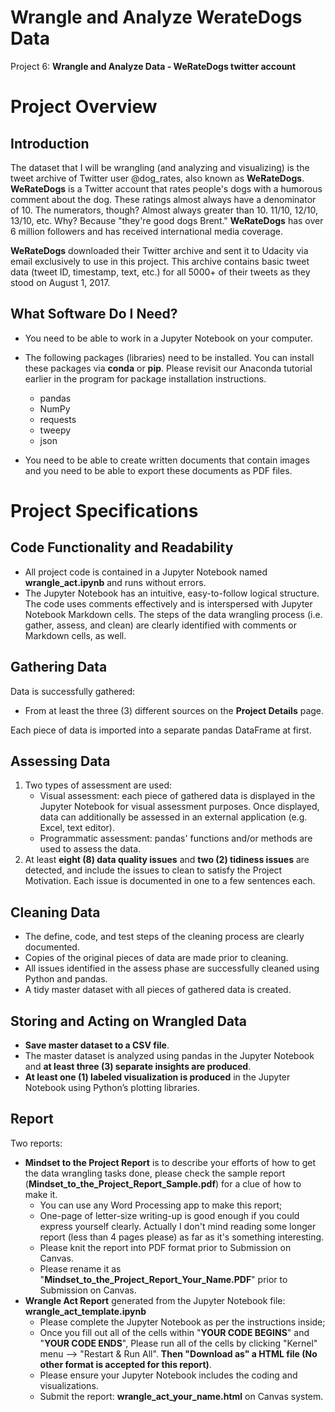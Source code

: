 # Wrangle and Analyze WerateDogs Data
Project 6: **Wrangle and Analyze Data - WeRateDogs twitter account**



# Project Overview
## Introduction
The dataset that I will be wrangling (and analyzing and visualizing) is the tweet archive of Twitter user @dog_rates, also known as **WeRateDogs**. **WeRateDogs** is a Twitter account that rates people's dogs with a humorous comment about the dog. These ratings almost always have a denominator of 10. The numerators, though? Almost always greater than 10. 11/10, 12/10, 13/10, etc. Why? Because "they're good dogs Brent." **WeRateDogs** has over 6 million followers and has received international media coverage.

**WeRateDogs** downloaded their Twitter archive and sent it to Udacity via email exclusively to use in this project. This archive contains basic tweet data (tweet ID, timestamp, text, etc.) for all 5000+ of their tweets as they stood on August 1, 2017. 

## What Software Do I Need?

- You need to be able to work in a Jupyter Notebook on your computer. 
- The following packages (libraries) need to be installed. You can install these packages via **conda** or **pip**. Please revisit our Anaconda tutorial earlier in the program for package installation instructions.
   - pandas
  - NumPy
  - requests
  - tweepy
  - json

- You need to be able to create written documents that contain images and you need to be able to export these documents as PDF files. 

# Project Specifications
## Code Functionality and Readability
- All project code is contained in a Jupyter Notebook named **wrangle_act.ipynb** and runs without errors.
- The Jupyter Notebook has an intuitive, easy-to-follow logical structure. The code uses comments effectively and is interspersed with Jupyter Notebook Markdown cells. The steps of the data wrangling process (i.e. gather, assess, and clean) are clearly identified with comments or Markdown cells, as well.

## Gathering Data
Data is successfully gathered:
- From at least the three (3) different sources on the **Project Details** page.

Each piece of data is imported into a separate pandas DataFrame at first.

## Assessing Data
1. Two types of assessment are used:
   - Visual assessment: each piece of gathered data is displayed in the Jupyter Notebook for visual assessment purposes. Once displayed, data can additionally be assessed in an external application (e.g. Excel, text editor).
   - Programmatic assessment: pandas' functions and/or methods are used to assess the data.
2. At least **eight (8) data quality issues** and **two (2) tidiness issues** are detected, and include the issues to clean to satisfy the Project Motivation. Each issue is documented in one to a few sentences each.

## Cleaning Data
- The define, code, and test steps of the cleaning process are clearly documented.
- Copies of the original pieces of data are made prior to cleaning.
- All issues identified in the assess phase are successfully cleaned using Python and pandas.
- A tidy master dataset with all pieces of gathered data is created.

## Storing and Acting on Wrangled Data
- **Save master dataset to a CSV file**.
- The master dataset is analyzed using pandas in the Jupyter Notebook and **at least three (3) separate insights are produced**.
- **At least one (1) labeled visualization is produced** in the Jupyter Notebook using Python’s plotting libraries.

## Report
Two reports:
- **Mindset to the Project Report** is to describe your efforts of how to get the data wrangling tasks done, please check the sample report (**Mindset_to_the_Project_Report_Sample.pdf**) for a clue of how to make it. 
  - You can use any Word Processing app to make this report;
  - One-page of letter-size writing-up is good enough if you could express yourself clearly. Actually I don't mind reading some longer report (less than 4 pages please) as far as it's something interesting.
  - Please knit the report into PDF format prior to Submission on Canvas.
  - Please rename it as "**Mindset_to_the_Project_Report_Your_Name.PDF**" prior to Submission on Canvas.
- **Wrangle Act Report** generated from the Jupyter Notebook file: **wrangle_act_template.ipynb**
  - Please complete the Jupyter Notebook as per the instructions inside;
  - Once you fill out all of the cells within "**YOUR CODE BEGINS**" and "**YOUR CODE ENDS**", Please run all of the cells by clicking "Kernel" menu --> "Restart & Run All". **Then "Download as" a HTML file (No other format is accepted for this report)**.
  - Please ensure your Jupyter Notebook includes the coding and visualizations.
  - Submit the report: **wrangle_act_your_name.html** on Canvas system.
